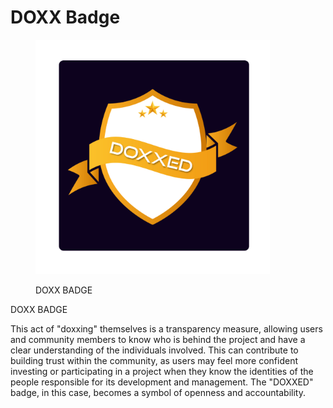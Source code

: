 # DOXX Badge



<figure><img src="../../../.gitbook/assets/23.png" alt="" width="375"><figcaption><p>DOXX BADGE</p></figcaption></figure>

DOXX BADGE

This act of "doxxing" themselves is a transparency measure, allowing users and community members to know who is behind the project and have a clear understanding of the individuals involved. This can contribute to building trust within the community, as users may feel more confident investing or participating in a project when they know the identities of the people responsible for its development and management. The "DOXXED" badge, in this case, becomes a symbol of openness and accountability.
